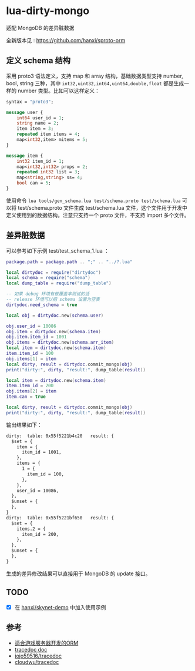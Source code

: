 # lua-dirty-mongo
适配 MongoDB 的差异脏数据

全新版本见 : <https://github.com/hanxi/sproto-orm>

## 定义 schema 结构

采用 proto3 语法定义，支持 map 和 array 结构，基础数据类型支持 number, bool, string 三种，其中 `int32,uint32,int64,uint64,double,float` 都是生成一样的 number 类型。比如可以这样定义：

```proto
syntax = "proto3";

message user {
    int64 user_id = 1;
    string name = 2;
    item item = 3;
    repeated item items = 4;
    map<int32,item> mitems = 5;
}

message item {
    int32 item_id = 1;
    map<int32,int32> props = 2;
    repeated int32 list = 3;
    map<string,string> ss= 4;
    bool can = 5;
}
```

使用命令 `lua tools/gen_schema.lua test/schema.proto test/schema.lua` 可以将 test/schema.proto 文件生成 test/schema.lua 文件，这个文件用于开发中定义使用到的数据结构。注意只支持一个 proto 文件，不支持 import 多个文件。

## 差异脏数据

可以参考如下示例 test/test_schema_1.lua ：

```lua
package.path = package.path .. ";" .. "../?.lua"

local dirtydoc = require("dirtydoc")
local schema = require("schema")
local dump_table = require("dump_table")

-- 如果 debug 环境有做覆盖率测试的话
-- release 环境可以把 schema 设置为空表
dirtydoc.need_schema = true

local obj = dirtydoc.new(schema.user)

obj.user_id = 10086
obj.item = dirtydoc.new(schema.item)
obj.item.item_id = 1001
obj.items = dirtydoc.new(schema.arr_item)
local item = dirtydoc.new(schema.item)
item.item_id = 100
obj.items[1] = item
local dirty, result = dirtydoc.commit_mongo(obj)
print("dirty:", dirty, "result:", dump_table(result))

local item = dirtydoc.new(schema.item)
item.item_id = 200
obj.items[2] = item
item.can = true

local dirty, result = dirtydoc.commit_mongo(obj)
print("dirty:", dirty, "result:", dump_table(result))
```

输出结果如下：
```txt
dirty:  table: 0x55f5221b4c20   result: {
  $set = {
    item = {
      item_id = 1001,
    },
    items = {
      1 = {
        item_id = 100,
      },
    },
    user_id = 10086,
  },
  $unset = {
  },
}
dirty:  table: 0x55f5221bf650   result: {
  $set = {
    items.2 = {
      item_id = 200,
    },
  },
  $unset = {
  },
}
```

生成的差异修改结果可以直接用于 MongoDB 的 update 接口。

## TODO
- [x] 在 [hanxi/skynet-demo](https://github.com/hanxi/skynet-demo) 中加入使用示例

## 参考

- [适合游戏服务器开发的ORM](https://blog.hanxi.cc/p/93/)
- [tracedoc doc](https://blog.codingnow.com/2017/02/tracedoc.html)
- [jojo59516/tracedoc](https://github.com/jojo59516/tracedoc)
- [cloudwu/tracedoc](https://github.com/cloudwu/tracedoc)


